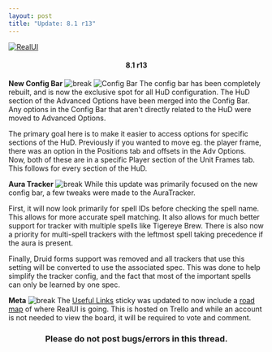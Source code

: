 ```yaml
---
layout: post
title: "Update: 8.1 r13"
---
```


[![RealUI](http://i.imgur.com/F174993.png#center)](http://www.wowinterface.com/downloads/fileinfo.php?id=16068)
<h4 style="text-align:center;"> 8.1 r13 </h4>

**New Config Bar**
![break](http://i.imgur.com/vwV6Cwv.png)
![Config Bar](http://i.imgur.com/AyUVDwV.jpg#center)
The config bar has been completely rebuilt, and is now the exclusive spot for all HuD configuration. The HuD section of the Advanced Options have been merged into the Config Bar. Any options in the Config Bar that aren't directly related to the HuD were moved to Advanced Options.

The primary goal here is to make it easier to access options for specific sections of the HuD. Previously if you wanted to move eg. the player frame, there was an option in the Positions tab and offsets in the Adv Options. Now, both of these are in a specific Player section of the Unit Frames tab. This follows for every section of the HuD.


**Aura Tracker**
![break](http://i.imgur.com/vwV6Cwv.png)
While this update was primarily focused on the new config bar, a few tweaks were made to the AuraTracker.

First, it will now look primarily for spell IDs before checking the spell name. This allows for more accurate spell matching. It also allows for much better support for tracker with multiple spells like Tigereye Brew. There is also now a priority for multi-spell trackers with the leftmost spell taking precedence if the aura is present.

Finally, Druid forms support was removed and all trackers that use this setting will be converted to use the associated spec. This was done to help simplify the tracker config, and the fact that most of the important spells can only be learned by one spec.


**Meta**
![break](http://i.imgur.com/vwV6Cwv.png)
The [Useful Links](http://www.wowinterface.com/forums/showthread.php?t=49761) sticky was updated to now include a [road map](https://trello.com/b/RFkZ6nSE/roadmap) of where RealUI is going. This is hosted on Trello and while an account is not needed to view the board, it will be required to vote and comment.


<h3 style="text-align:center;"> Please do not post bugs/errors in this thread. </h3>
